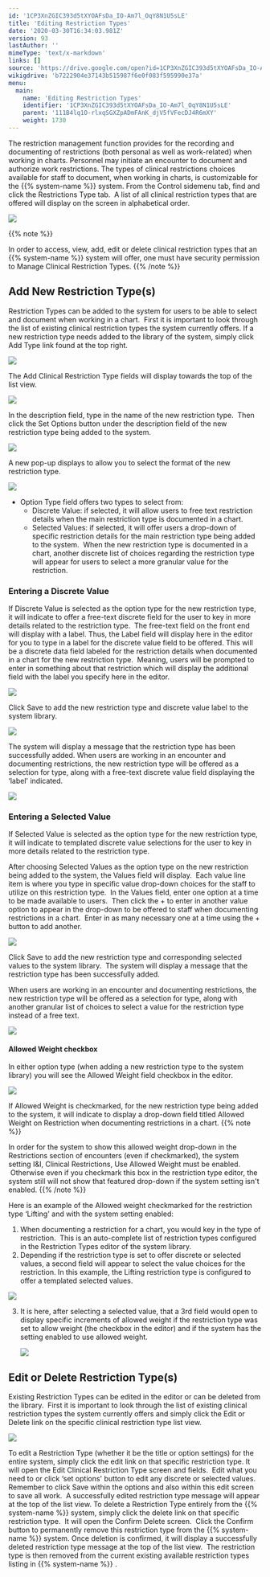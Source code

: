 ```yaml
---
id: '1CP3XnZGIC393d5tXYOAFsDa_IO-Am7l_OqY8N1U5sLE'
title: 'Editing Restriction Types'
date: '2020-03-30T16:34:03.981Z'
version: 93
lastAuthor: ''
mimeType: 'text/x-markdown'
links: []
source: 'https://drive.google.com/open?id=1CP3XnZGIC393d5tXYOAFsDa_IO-Am7l_OqY8N1U5sLE'
wikigdrive: 'b7222904e37143b515987f6e0f083f595990e37a'
menu:
  main:
    name: 'Editing Restriction Types'
    identifier: '1CP3XnZGIC393d5tXYOAFsDa_IO-Am7l_OqY8N1U5sLE'
    parent: '111B4lq1O-rlxqSGXZpADmFAnK_djV5fVFecDJ4R6mXY'
    weight: 1730
---
```

The restriction management function provides for the recording and documenting of restrictions (both personal as well as work-related) when working in charts. Personnel may initiate an encounter to document and authorize work restrictions. The types of clinical restrictions choices available for staff to document, when working in charts, is customizable for the {{% system-name %}} system.
From the Control sidemenu tab, find and click the Restrictions Type tab.  A list of all clinical restriction types that are offered will display on the screen in alphabetical order.


![](../editing-restriction-types.assets/10000201000005420000015058C5A801E835E82B.png)


{{% note %}}

In order to access, view, add, edit or delete clinical restriction types that an {{% system-name %}} system will offer, one must have security permission to Manage Clinical Restriction Types.
{{% /note %}}


## **Add New Restriction Type(s)**

Restriction Types can be added to the system for users to be able to select and document when working in a chart.  First it is important to look through the list of existing clinical restriction types the system currently offers. If a new restriction type needs added to the library of the system, simply click Add Type link found at the top right.


![](../editing-restriction-types.assets/10000201000004AD000000D3924A28E707FF5243.png)


The Add Clinical Restriction Type fields will display towards the top of the list view.  


![](../editing-restriction-types.assets/10000201000004BA000001426E7C4CC8663AED38.png)


In the description field, type in the name of the new restriction type.  Then click the Set Options button under the description field of the new restriction type being added to the system.


![](../editing-restriction-types.assets/100002010000014E0000007C91E9454B41F6D520.png)


A new pop-up displays to allow you to select the format of the new restriction type.  


![](../editing-restriction-types.assets/1000020100000126000000946A2AC18DF21B3035.png)


* Option Type field offers two types to select from:
   * Discrete Value: if selected, it will allow users to free text restriction details when the main restriction type is documented in a chart.
   * Selected Values: if selected, it will offer users a drop-down of specific restriction details for the main restriction type being added to the system.  When the new restriction type is documented in a chart, another discrete list of choices regarding the restriction type will appear for users to select a more granular value for the restriction.

### **Entering a Discrete Value**

If Discrete Value is selected as the option type for the new restriction type, it will indicate to offer a free-text discrete field for the user to key in more details related to the restriction type.  The free-text field on the front end will display with a label. Thus, the Label field will display here in the editor for you to type in a label for the discrete value field to be offered. This will be a discrete data field labeled for the restriction details when documented in a chart for the new restriction type.  Meaning, users will be prompted to enter in something about that restriction which will display the additional field with the label you specify here in the editor.


![](../editing-restriction-types.assets/100002010000011F000000A9004945634503168F.png)


Click Save to add the new restriction type and discrete value label to the system library.


![](../editing-restriction-types.assets/100002010000014F00000073D862BFCFC595D159.png)


The system will display a message that the restriction type has been successfully added.
When users are working in an encounter and documenting restrictions, the new restriction type will be offered as a selection for type, along with a free-text discrete value field displaying the ‘label' indicated.


![](../editing-restriction-types.assets/10000201000004BC00000205741209344328EE11.png)



### **Entering a Selected Value**

If Selected Value is selected as the option type for the new restriction type, it will indicate to templated discrete value selections for the user to key in more details related to the restriction type.  

After choosing Selected Values as the option type on the new restriction being added to the system, the Values field will display.  Each value line item is where you type in specific value drop-down choices for the staff to utilize on this restriction type.  In the Values field, enter one option at a time to be made available to users.  Then click the + to enter in another value option to appear in the drop-down to be offered to staff when documenting restrictions in a chart.  Enter in as many necessary one at a time using the + button to add another.


![](../editing-restriction-types.assets/100002010000012C000000E3D162AC8D83432410.png)


Click Save to add the new restriction type and corresponding selected values to the system library.  The system will display a message that the restriction type has been successfully added.

When users are working in an encounter and documenting restrictions, the new restriction type will be offered as a selection for type, along with another granular list of choices to select a value for the restriction type instead of a free text.


![](../editing-restriction-types.assets/10000201000004B0000002013DE89C98A262AE59.png)



#### **Allowed Weight checkbox**

In either option type (when adding a new restriction type to the system library) you will see the Allowed Weight field checkbox in the editor.


![](../editing-restriction-types.assets/100002010000012300000090907AE65566363420.png)


If Allowed Weight is checkmarked, for the new restriction type being added to the system, it will indicate to display a drop-down field titled Allowed Weight on Restriction when documenting restrictions in a chart.
{{% note %}}

In order for the system to show this allowed weight drop-down in the Restrictions section of encounters (even if checkmarked), the system setting I&I, Clinical Restrictions, Use Allowed Weight must be enabled.  Otherwise even if you checkmark this box in the restriction type editor, the system still will not show that featured drop-down if the system setting isn't enabled.
{{% /note %}}

Here is an example of the Allowed weight checkmarked for the restriction type ‘Lifting' and with the system setting enabled:
1. When documenting a restriction for a chart, you would key in the type of restriction.  This is an auto-complete list of restriction types configured in the Restriction Types editor of the system library.
2. Depending if the restriction type is set to offer discrete or selected values, a second field will appear to select the value choices for the restriction. In this example, the Lifting restriction type is configured to offer a templated selected values.


![](../editing-restriction-types.assets/100002010000035100000117DF8A47118869D623.png)


3. It is here, after selecting a selected value, that a 3rd field would open to display specific increments of allowed weight if the restriction type was set to allow weight (the checkbox in the editor) and if the system has the setting enabled to use allowed weight.

   <img src="../editing-restriction-types.assets/10000201000003380000022D17163018CFF3162D.png" />



## **Edit or Delete Restriction Type(s)**

Existing Restriction Types can be edited in the editor or can be deleted from the library.  First it is important to look through the list of existing clinical restriction types the system currently offers and simply click the Edit or Delete link on the specific clinical restriction type list view.


![](../editing-restriction-types.assets/10000201000004AA000000C9E4A5B43D93C6C0B6.png)


To edit a Restriction Type (whether it be the title or option settings) for the entire system, simply click the edit link on that specific restriction type. It will open the Edit Clinical Restriction Type screen and fields.  Edit what you need to or click ‘set options' button to edit any discrete or selected values.
Remember to click Save within the options and also within this edit screen to save all work.  A successfully edited restriction type message will appear at the top of the list view.
To delete a Restriction Type entirely from the {{% system-name %}} system, simply click the delete link on that specific restriction type.  It will open the Confirm Delete screen.  Click the Confirm button to permanently remove this restriction type from the {{% system-name %}} system.
Once deletion is confirmed, it will display a successfully deleted restriction type message at the top of the list view.  The restriction type is then removed from the current existing available restriction types listing in {{% system-name %}} .


